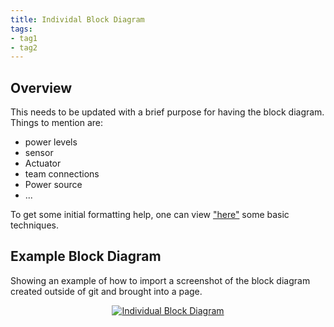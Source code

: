 ```yaml
---
title: Individal Block Diagram
tags:
- tag1
- tag2
---
```


## Overview
This needs to be updated with a brief purpose for having the block diagram.
Things to mention are:
* power levels
* sensor
* Actuator
* team connections
* Power source
* ...

To get some initial formatting help, one can view ["here"](https://embedded-systems-design.github.io/EGR304DataSheetTemplate/Appendix/basic-markdown-examples/) some basic techniques.


## Example Block Diagram 
Showing an example of how to import a screenshot of the block diagram created outside of git and brought into a page.

<p align="center">
  <a href="https://github.com/user-attachments/assets/10088265-49ef-4146-9c3b-d942a1b242ea">
    <img src="https://github.com/user-attachments/assets/10088265-49ef-4146-9c3b-d942a1b242ea"
         alt="Individual Block Diagram"
         style="max-width:100%; height:auto;">
  </a>
</p>

